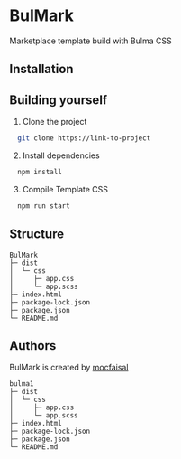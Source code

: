 # BulMark
Marketplace template build with Bulma CSS

## Installation


## Building yourself

1. Clone the project
```sh
  git clone https://link-to-project
```

2. Install dependencies
```sh
  npm install
```

3. Compile Template CSS
```sh
  npm run start
```

## Structure
```
BulMark
├─ dist
│  └─ css
│     ├─ app.css
│     └─ app.scss
├─ index.html
├─ package-lock.json
├─ package.json
└─ README.md

```


## Authors

BulMark is created by [mocfaisal](https://github.com/mocfaisal)

```
bulma1
├─ dist
│  └─ css
│     ├─ app.css
│     └─ app.scss
├─ index.html
├─ package-lock.json
├─ package.json
└─ README.md

```